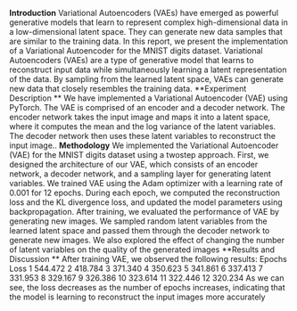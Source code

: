 **Introduction**
Variational Autoencoders (VAEs) have emerged as powerful generative models that learn to
represent complex high-dimensional data in a low-dimensional latent space. They can generate
new data samples that are similar to the training data. In this report, we present the
implementation of a Variational Autoencoder for the MNIST digits dataset.
Variational Autoencoders (VAEs) are a type of generative model that learns to reconstruct input
data while simultaneously learning a latent representation of the data. By sampling from the
learned latent space, VAEs can generate new data that closely resembles the training data.
**Experiment Description
**
We have implemented a Variational Autoencoder (VAE) using PyTorch. The VAE is comprised
of an encoder and a decoder network. The encoder network takes the input image and maps it
into a latent space, where it computes the mean and the log variance of the latent variables. The
decoder network then uses these latent variables to reconstruct the input image..
**Methodology**
We implemented the Variational Autoencoder (VAE) for the MNIST digits dataset using a twostep approach. First, we designed the architecture of our VAE, which consists of an encoder
network, a decoder network, and a sampling layer for generating latent variables. We trained
VAE using the Adam optimizer with a learning rate of 0.001 for 12 epochs. During each epoch,
we computed the reconstruction loss and the KL divergence loss, and updated the model
parameters using backpropagation. After training, we evaluated the performance of VAE by
generating new images. We sampled random latent variables from the learned latent space and
passed them through the decoder network to generate new images. We also explored the effect
of changing the number of latent variables on the quality of the generated images
**Results and Discussion
**
After training VAE, we observed the following results:
Epochs Loss
1 544.472
2 418.784
3 371.340
4 350.623
5 341.861
6 337.413
7 331.953
8 329.167
9 326.386
10 323.614
11 322.446
12 320.234
As we can see, the loss decreases as the number of epochs increases, indicating that the model
is learning to reconstruct the input images more accurately
